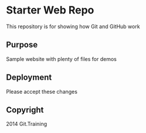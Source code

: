 # Starter Web Repo

This repository is for showing how Git and GitHub work

## Purpose

Sample website with plenty of files for demos

## Deployment
 Please accept these changes

## Copyright

2014 Git.Training
